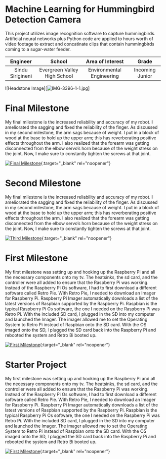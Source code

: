 ﻿# Machine Learning for Hummingbird Detection Camera
This project utilizes image recognition software to capture hummingbirds. Artificial neural networks plus Python code are applied to hours worth of video footage to extract and concatinate clips that contain hummingbirds coming to a sugar-water feeder. 

| **Engineer** | **School** | **Area of Interest** | **Grade** |
|:--:|:--:|:--:|:--:|
| Sindu Sirigineni | Evergreen Valley High School | Environmental Engineering | Incoming Junior

![Headstone Image][![IMG-3396-1-1.jpg](https://i.postimg.cc/d10kF0bp/IMG-3396-1-1.jpg)]
  
# Final Milestone
My final milestone is the increased reliability and accuracy of my robot. I ameliorated the sagging and fixed the reliability of the finger. As discussed in my second milestone, the arm sags because of weight. I put in a block of wood at the base to hold up the upper arm; this has reverberating positive effects throughout the arm. I also realized that the forearm was getting disconnected from the elbow servo’s horn because of the weight stress on the joint. Now, I make sure to constantly tighten the screws at that joint. 

[![Final Milestone](https://res.cloudinary.com/marcomontalbano/image/upload/v1612573869/video_to_markdown/images/youtube--F7M7imOVGug-c05b58ac6eb4c4700831b2b3070cd403.jpg )](https://www.youtube.com/watch?v=F7M7imOVGug&feature=emb_logo "Final Milestone"){:target="_blank" rel="noopener"}

# Second Milestone
My final milestone is the increased reliability and accuracy of my robot. I ameliorated the sagging and fixed the reliability of the finger. As discussed in my second milestone, the arm sags because of weight. I put in a block of wood at the base to hold up the upper arm; this has reverberating positive effects throughout the arm. I also realized that the forearm was getting disconnected from the elbow servo’s horn because of the weight stress on the joint. Now, I make sure to constantly tighten the screws at that joint.

[![Third Milestone](https://res.cloudinary.com/marcomontalbano/image/upload/v1612574014/video_to_markdown/images/youtube--y3VAmNlER5Y-c05b58ac6eb4c4700831b2b3070cd403.jpg)](https://www.youtube.com/watch?v=y3VAmNlER5Y&feature=emb_logo "Second Milestone"){:target="_blank" rel="noopener"}
# First Milestone
  

My first milestone was setting up and hooking up the Raspberry Pi and all the necessary components onto my tv. The heatsinks, the sd card, and the controller were all added to ensure that the Raspberry Pi was working. Instead of the Raspberry Pi Os software, I had to first download a different software called Retro Pie. With Retro Pie, I needed to download an Imager for Raspberry Pi. Raspberry Pi Imager automatically downloads a list of the latest versions of Raspbian supported by the Raspberry Pi. Raspbian is the typical Raspberry Pi Os software, the one I needed on the Raspberry Pi was Retro Pi. With the included SD card, I plugged in the SD into my computer and launched the Imager. The imager allowed me to set the Operating System to Retro Pi instead of Raspbian onto the SD card. With the OS imaged onto the SD, I plugged the SD card back into the Raspberry Pi and rebooted the system and Retro Bi booted up.

[![First Milestone](https://res.cloudinary.com/marcomontalbano/image/upload/v1612574117/video_to_markdown/images/youtube--CaCazFBhYKs-c05b58ac6eb4c4700831b2b3070cd403.jpg)](https://www.youtube.com/watch?v=CaCazFBhYKs "First Milestone"){:target="_blank" rel="noopener"}

# Starter Project
  

My first milestone was setting up and hooking up the Raspberry Pi and all the necessary components onto my tv. The heatsinks, the sd card, and the controller were all added to ensure that the Raspberry Pi was working. Instead of the Raspberry Pi Os software, I had to first download a different software called Retro Pie. With Retro Pie, I needed to download an Imager for Raspberry Pi. Raspberry Pi Imager automatically downloads a list of the latest versions of Raspbian supported by the Raspberry Pi. Raspbian is the typical Raspberry Pi Os software, the one I needed on the Raspberry Pi was Retro Pi. With the included SD card, I plugged in the SD into my computer and launched the Imager. The imager allowed me to set the Operating System to Retro Pi instead of Raspbian onto the SD card. With the OS imaged onto the SD, I plugged the SD card back into the Raspberry Pi and rebooted the system and Retro Bi booted up.

[![First Milestone](https://lh3.googleusercontent.com/zdQSIiqvCzEe6e1xvpUe7U4CakvIyeOjwI5fiyDsYof9-qS-PBHyLveGy0Fdu0JqJSyj2UOtSrcC8cISCkRdSzceNzzfHLO_407dcJrN2HAhFR96x3oaB6P9oIFjPx0ektIfNlJEL0_Y4Huq1Laiv6MShHlQk90Ozxq2Yp5AuZFsmAKcK3viYFmVAL4lH2lZa5mkoJegN_pWm-U8_00D1Pkkn8kCzIcL04MK4Q6l0bKspz8N2uCrkeqRpyJzZXOmebfF6YZMtoDoDzMWz4Nwk3i9w42aZ1bm8vU2Ei9_3sOZx0HFRKvLgNWVtFNWkWroR3JbcJWcg8-Ez_Ge6-MdbonNvWbqO0gEF5j_k8ZQN-tfIgWgocJx7Hkp2s4J8JyCpLeeLX6jdr9HcgBBtkRfSPBWvGYpLNviWnWTFAS1jgpRcZozZ09ONdO2pgCrfEoqZoQ-Lii2EzweFh3dPjJVGvJYKj_JYf7tfroJlTwknZSXQyBq_uTiMUj5k0ETgiSyOTcrqgU2hJ1eYOiIdp09D7zl_XpDxWH-N-OUcic-xvnUBpjNUCZVDh5lkSFnTbr0Ij_JSJkR4akEfFDEsBTQbszI6_OUFmIxPORjWDWFhdGIwfDddiM7U3O51Sa-iaL9yugqSzOjvKqHYH5r_RxPd9BbSbHfsj8rcNmJc8pdjbW6ke_cN6RqhqxtOEw4ErlPHrP6fXUoHZjPZgJ98cqrFne7mAyW33_MYyjKsnSQE0p1N-es5XXCs1upGkxY=w2230-h1152-no?authuser=0)](https://www.youtube.com/watch?v=wGRu2dGmE5Q "First Milestone"){:target="_blank" rel="noopener"}
